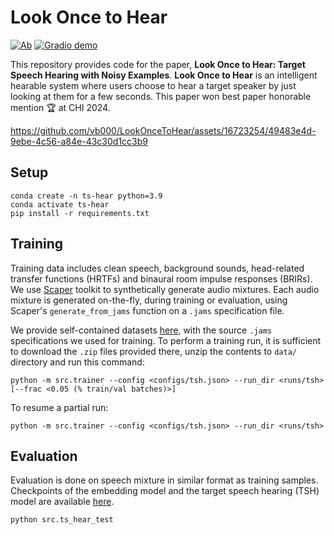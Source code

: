 # Look Once to Hear

[![Ab](https://img.shields.io/badge/arxiv-abs-green)](https://arxiv.org/abs/2405.06289) [![Gradio demo](https://img.shields.io/badge/arxiv-pdf-green)](https://arxiv.org/pdf/2405.06289)

This repository provides code for the paper, __Look Once to Hear: Target Speech Hearing with Noisy Examples__. __Look Once to Hear__ is an intelligent hearable system where users choose to hear a target speaker by just looking at them for a few seconds. This paper won best paper honorable mention 🏆 at CHI 2024.

https://github.com/vb000/LookOnceToHear/assets/16723254/49483e4d-9ebe-4c56-a84e-43c30d1cc3b9

## Setup

    conda create -n ts-hear python=3.9
    conda activate ts-hear
    pip install -r requirements.txt

## Training

Training data includes clean speech, background sounds, head-related transfer functions (HRTFs) and binaural room impulse responses (BRIRs). We use [Scaper](https://github.com/justinsalamon/scaper) toolkit to synthetically generate audio mixtures. Each audio mixture is generated on-the-fly, during training or evaluation, using Scaper's `generate_from_jams` function on a `.jams` specification file.

We provide self-contained datasets [here](https://drive.google.com/drive/u/1/folders/1-Jx23GXdjPe33EF5jGZpj6zn-kIm5jHR), with the source `.jams` specifications we used for training. To perform a training run, it is sufficient to download the `.zip` files provided there, unzip the contents to `data/` directory and run this command:

    python -m src.trainer --config <configs/tsh.json> --run_dir <runs/tsh> [--frac <0.05 (% train/val batches)>]

To resume a partial run:

    python -m src.trainer --config <configs/tsh.json> --run_dir <runs/tsh>

## Evaluation

Evaluation is done on speech mixture in similar format as training samples. Checkpoints of the embedding model and the target speech hearing (TSH) model are available [here](https://drive.google.com/file/d/1CP0zbZExcqvNLdP9epyhY4fEVp_oQr59/view?usp=sharing).

    python src.ts_hear_test
